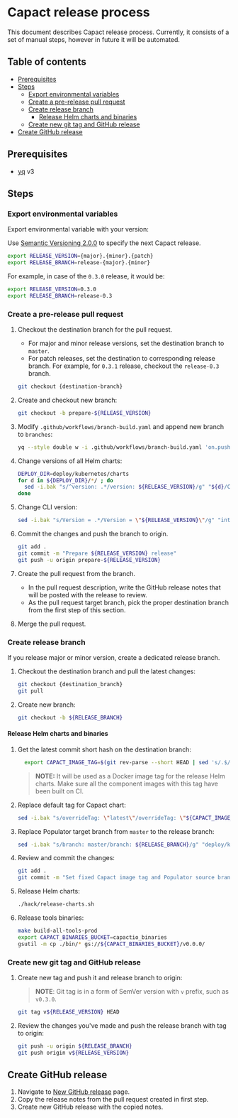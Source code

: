# Capact release process

This document describes Capact release process. Currently, it consists of a set of manual steps, however in future it will be automated.

## Table of contents

<!-- toc -->

- [Prerequisites](#prerequisites)
- [Steps](#steps)
  * [Export environmental variables](#export-environmental-variables)
  * [Create a pre-release pull request](#create-a-pre-release-pull-request)
  * [Create release branch](#create-release-branch)
    + [Release Helm charts and binaries](#release-helm-charts-and-binaries)
  * [Create new git tag and GitHub release](#create-new-git-tag-and-github-release)
- [Create GitHub release](#create-github-release)

<!-- tocstop -->

## Prerequisites

- [yq](https://github.com/mikefarah/yq) v3

## Steps

### Export environmental variables

Export environmental variable with your version:
    
Use [Semantic Versioning 2.0.0](https://semver.org/spec/v2.0.0.html) to specify the next Capact release.

```bash
export RELEASE_VERSION={major}.{minor}.{patch} 
export RELEASE_BRANCH=release-{major}.{minor} 
```

For example, in case of the `0.3.0` release, it would be:

```bash
export RELEASE_VERSION=0.3.0 
export RELEASE_BRANCH=release-0.3
```

### Create a pre-release pull request

1. Checkout the destination branch for the pull request.

    - For major and minor release versions, set the destination branch to `master`. 
    - For patch releases, set the destination to corresponding release branch. For example, for `0.3.1` release, checkout the `release-0.3` branch.

    ```bash
    git checkout {destination-branch}
    ```

1. Create and checkout new branch:
    
   ```bash
   git checkout -b prepare-${RELEASE_VERSION}
   ```   

1. Modify `.github/workflows/branch-build.yaml` and append new branch to `branches`:

    ```bash
    yq --style double w -i .github/workflows/branch-build.yaml 'on.push.branches[+]' "${RELEASE_BRANCH}"
    ```

1. Change versions of all Helm charts:

   ```bash
   DEPLOY_DIR=deploy/kubernetes/charts
   for d in ${DEPLOY_DIR}/*/ ; do
     sed -i.bak "s/^version: .*/version: ${RELEASE_VERSION}/g" "${d}/Chart.yaml"
   done
   ```

1. Change CLI version:

    ```bash
   sed -i.bak "s/Version = .*/Version = \"${RELEASE_VERSION}\"/g" "internal/cli/info.go"
   ```
   
1. Commit the changes and push the branch to origin.
    
    ```bash
    git add .
    git commit -m "Prepare ${RELEASE_VERSION} release"
    git push -u origin prepare-${RELEASE_VERSION}
    ```
    
1. Create the pull request from the branch.
   
   - In the pull request description, write the GitHub release notes that will be posted with the release to review.
   - As the pull request target branch, pick the proper destination branch from the first step of this section.
    
1. Merge the pull request.
    
### Create release branch

If you release major or minor version, create a dedicated release branch.

1. Checkout the destination branch and pull the latest changes:

    ```bash
    git checkout {destination_branch}
    git pull
    ```

1. Create new branch:
   
    ```bash
    git checkout -b ${RELEASE_BRANCH}
    ```

#### Release Helm charts and binaries

1. Get the latest commit short hash on the destination branch:
    
   ```bash
     export CAPACT_IMAGE_TAG=$(git rev-parse --short HEAD | sed 's/.$//')
   ```  

   > **NOTE:** It will be used as a Docker image tag for the release Helm charts. Make sure all the component images with this tag have been built on CI.  

1. Replace default tag for Capact chart:

    ```bash
    sed -i.bak "s/overrideTag: \"latest\"/overrideTag: \"${CAPACT_IMAGE_TAG}\"/g" "deploy/kubernetes/charts/capact/values.yaml"
    ```

1. Replace Populator target branch from `master` to the release branch:
  
   ```bash
   sed -i.bak "s/branch: master/branch: ${RELEASE_BRANCH}/g" "deploy/kubernetes/charts/capact/charts/och-public/values.yaml"
   ```

1. Review and commit the changes:

   ```bash
   git add .
   git commit -m "Set fixed Capact image tag and Populator source branch"
   ```

1. Release Helm charts:
   
    ```bash
    ./hack/release-charts.sh
    ```

1. Release tools binaries:
   
    ```bash
    make build-all-tools-prod
    export CAPACT_BINARIES_BUCKET=capactio_binaries
    gsutil -m cp ./bin/* gs://${CAPACT_BINARIES_BUCKET}/v0.0.0/
    ```

### Create new git tag and GitHub release

1. Create new tag and push it and release branch to origin:

    > **NOTE**: Git tag is in a form of SemVer version with `v` prefix, such as `v0.3.0`.
   
    ```bash
    git tag v${RELEASE_VERSION} HEAD
    ```
   
1. Review the changes you've made and push the release branch with tag to origin:

   ```bash
   git push -u origin ${RELEASE_BRANCH}
   git push origin v${RELEASE_VERSION}
   ```

## Create GitHub release
    
1. Navigate to [New GitHub release](https://github.com/Project-Voltron/go-voltron/releases/new) page.
1. Copy the release notes from the pull request created in first step.
1. Create new GitHub release with the copied notes.

